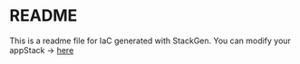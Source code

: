 # README
This is a readme file for IaC generated with StackGen.
You can modify your appStack -> [here](http://stage.dev.stackgen.com/appstacks/fe01020b-4701-468e-b9af-836cd4170cf5)
